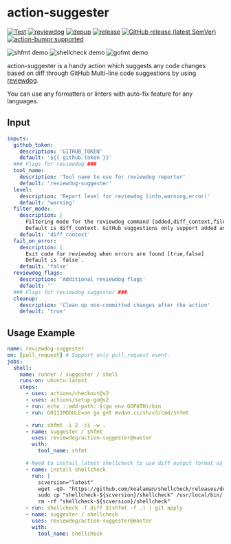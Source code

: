 # action-suggester

[![Test](https://github.com/reviewdog/action-suggester/workflows/Test/badge.svg)](https://github.com/reviewdog/action-suggester/actions?query=workflow%3ATest)
[![reviewdog](https://github.com/reviewdog/action-suggester/workflows/reviewdog/badge.svg)](https://github.com/reviewdog/action-suggester/actions?query=workflow%3Areviewdog)
[![depup](https://github.com/reviewdog/action-suggester/workflows/depup/badge.svg)](https://github.com/reviewdog/action-suggester/actions?query=workflow%3Adepup)
[![release](https://github.com/reviewdog/action-suggester/workflows/release/badge.svg)](https://github.com/reviewdog/action-suggester/actions?query=workflow%3Arelease)
[![GitHub release (latest SemVer)](https://img.shields.io/github/v/release/reviewdog/action-suggester?logo=github&sort=semver)](https://github.com/reviewdog/action-suggester/releases)
[![action-bumpr supported](https://img.shields.io/badge/bumpr-supported-ff69b4?logo=github&link=https://github.com/haya14busa/action-bumpr)](https://github.com/haya14busa/action-bumpr)

![shfmt demo](https://user-images.githubusercontent.com/3797062/89161351-75c31880-d5ad-11ea-8e05-b73b00a7783e.png)
![shellcheck demo](https://user-images.githubusercontent.com/3797062/89164248-cfc5dd00-d5b1-11ea-9983-188f56de7eba.png)
![gofmt demo](https://user-images.githubusercontent.com/3797062/89164333-ea985180-d5b1-11ea-9452-1240c2dc82f7.png)

action-suggester is a handy action which suggests any code changes based on
diff through GitHub Multi-line code suggestions by using [reviewdog](https://github.com/reviewdog/reviewdog).

You can use any formatters or linters with auto-fix feature for any languages.

## Input

```yaml
inputs:
  github_token:
    description: 'GITHUB_TOKEN'
    default: '${{ github.token }}'
  ### Flags for reviewdog ###
  tool_name:
    description: 'Tool name to use for reviewdog reporter'
    default: 'reviewdog-suggester'
  level:
    description: 'Report level for reviewdog [info,warning,error]'
    default: 'warning'
  filter_mode:
    description: |
      Filtering mode for the reviewdog command [added,diff_context,file,nofilter].
      Default is diff_context. GitHub suggestions only support added and diff_context.
    default: 'diff_context'
  fail_on_error:
    description: |
      Exit code for reviewdog when errors are found [true,false]
      Default is `false`.
    default: 'false'
  reviewdog_flags:
    description: 'Additional reviewdog flags'
    default: ''
  ### Flags for reviewdog suggester ###
  cleanup:
    description: 'Clean up non-committed changes after the action'
    default: 'true'
```

## Usage Example

```yaml
name: reviewdog-suggester
on: [pull_request] # Support only pull_request event.
jobs:
  shell:
    name: runner / suggester / shell
    runs-on: ubuntu-latest
    steps:
      - uses: actions/checkout@v2
      - uses: actions/setup-go@v2
      - run: echo ::add-path::$(go env GOPATH)/bin
      - run: GO111MODULE=on go get mvdan.cc/sh/v3/cmd/shfmt

      - run: shfmt -i 2 -ci -w .
      - name: suggester / shfmt
        uses: reviewdog/action-suggester@master
        with:
          tool_name: shfmt

      # Need to install latest shellcheck to use diff output format as of writing (2020/08/03).
      - name: install shellcheck
        run: |
          scversion="latest"
          wget -qO- "https://github.com/koalaman/shellcheck/releases/download/${scversion?}/shellcheck-${scversion?}.linux.x86_64.tar.xz" | tar -xJv
          sudo cp "shellcheck-${scversion}/shellcheck" /usr/local/bin/
          rm -rf "shellcheck-${scversion}/shellcheck"
      - run: shellcheck -f diff $(shfmt -f .) | git apply
      - name: suggester / shellcheck
        uses: reviewdog/action-suggester@master
        with:
          tool_name: shellcheck
```

